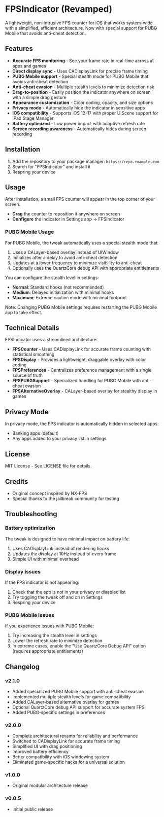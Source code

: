# FPSIndicator (Revamped)

A lightweight, non-intrusive FPS counter for iOS that works system-wide with a simplified, efficient architecture. Now with special support for PUBG Mobile that avoids anti-cheat detection.

## Features

- **Accurate FPS monitoring** - See your frame rate in real-time across all apps and games
- **Direct display sync** - Uses CADisplayLink for precise frame timing
- **PUBG Mobile support** - Special stealth mode for PUBG Mobile that avoids anti-cheat detection
- **Anti-cheat evasion** - Multiple stealth levels to minimize detection risk
- **Drag-to-position** - Easily position the indicator anywhere on screen with a simple drag gesture
- **Appearance customization** - Color coding, opacity, and size options
- **Privacy mode** - Automatically hide the indicator in sensitive apps
- **iOS compatibility** - Supports iOS 12-17 with proper UIScene support for iPad Stage Manager
- **Battery optimized** - Low power impact with adaptive refresh rate
- **Screen recording awareness** - Automatically hides during screen recording

## Installation

1. Add the repository to your package manager: `https://repo.example.com`
2. Search for "FPSIndicator" and install it
3. Respring your device

## Usage

After installation, a small FPS counter will appear in the top corner of your screen.

- **Drag** the counter to reposition it anywhere on screen
- **Configure** the indicator in Settings app → FPSIndicator

### PUBG Mobile Usage

For PUBG Mobile, the tweak automatically uses a special stealth mode that:

1. Uses a CALayer-based overlay instead of UIWindow
2. Initializes after a delay to avoid anti-cheat detection
3. Updates at a lower frequency to minimize visibility to anti-cheat
4. Optionally uses the QuartzCore debug API with appropriate entitlements

You can configure the stealth level in settings:
- **Normal**: Standard hooks (not recommended)
- **Medium**: Delayed initialization with minimal hooks
- **Maximum**: Extreme caution mode with minimal footprint

Note: Changing PUBG Mobile settings requires restarting the PUBG Mobile app to take effect.

## Technical Details

FPSIndicator uses a streamlined architecture:

- **FPSCounter** - Uses CADisplayLink for accurate frame counting with statistical smoothing
- **FPSDisplay** - Provides a lightweight, draggable overlay with color coding
- **FPSPreferences** - Centralizes preference management with a single source of truth
- **FPSPUBGSupport** - Specialized handling for PUBG Mobile with anti-cheat evasion
- **FPSAlternativeOverlay** - CALayer-based overlay for stealthy display in games

## Privacy Mode

In privacy mode, the FPS indicator is automatically hidden in selected apps:

- Banking apps (default)
- Any apps added to your privacy list in settings

## License

MIT License - See LICENSE file for details.

## Credits

- Original concept inspired by NX-FPS
- Special thanks to the jailbreak community for testing

## Troubleshooting

### Battery optimization

The tweak is designed to have minimal impact on battery life:

1. Uses CADisplayLink instead of rendering hooks
2. Updates the display at 10Hz instead of every frame
3. Simple UI with minimal overhead

### Display issues

If the FPS indicator is not appearing:

1. Check that the app is not in your privacy or disabled list
2. Try toggling the tweak off and on in Settings
3. Respring your device

### PUBG Mobile issues

If you experience issues with PUBG Mobile:

1. Try increasing the stealth level in settings
2. Lower the refresh rate to minimize detection
3. In extreme cases, enable the "Use QuartzCore Debug API" option (requires appropriate entitlements)

## Changelog

### v2.1.0
- Added specialized PUBG Mobile support with anti-cheat evasion
- Implemented multiple stealth levels for game compatibility
- Added CALayer-based alternative overlay for games
- Optional QuartzCore debug API support for accurate system FPS
- Added PUBG-specific settings in preferences

### v2.0.0
- Complete architectural revamp for reliability and performance
- Switched to CADisplayLink for accurate frame timing
- Simplified UI with drag positioning
- Improved battery efficiency
- Better compatibility with iOS windowing system
- Eliminated game-specific hacks for a universal solution

### v1.0.0
- Original modular architecture release

### v0.0.5
- Initial public release
